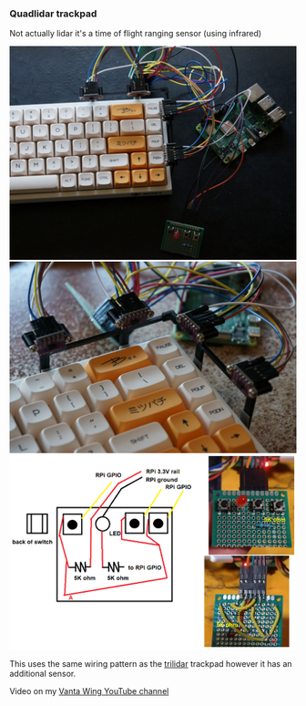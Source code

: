 ### Quadlidar trackpad

Not actually lidar it's a time of flight ranging sensor (using infrared)

<img src="./quadlidar.JPG"/>

<img src="./ql2.JPG"/>

<img src="./pos-circuit-diagram.png"/>

This uses the same wiring pattern as the [trilidar](https://github.com/jdc-cunningham/trilidar-mouse) trackpad however it has an additional sensor.

Video on my [Vanta Wing YouTube channel](https://www.youtube.com/watch?v=JjyISoH_Gjs)
